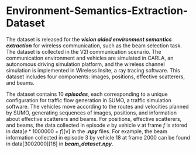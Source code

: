 # Environment-Semantics-Extraction-Dataset
The dataset is released for the ***vision aided environment semantics extraction*** for wireless communication, such as the beam selection task. The dataset is collected in the V2I communication scenario. The communication environment and vehicles are simulated in CARLA, an autonomous driving simulation platform, and the wireless channel simulation is implemented in Wireless Insite, a ray tracing software. This dataset includes four components: images, positions, effective scatterers, and beams.

The dataset contains 10 ***episodes***, each corresponding to a unique configuration for traffic flow generation in SUMO, a traffic simulation software. The vehicles move according to the routes and velocities planned by SUMO, generating sequences of images, positions, and information about effective scatterers and beams. For positions, effective scatterers, and beams, the data collected in episode $e$ by vehicle $v$ at frame $f$ is stored in data[$e*1000000 + f$][v] in the ***.npy*** files. For example, the beam information collected in episode 3 by vehicle 18 at frame 2000 can be found in data[3002000][18] in ***beam_dataset.npy***.

